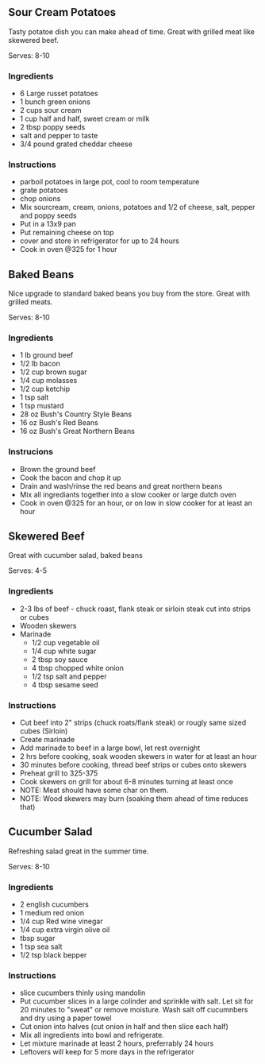 #


## Sour Cream Potatoes

Tasty potatoe dish you can make ahead of time.  Great with grilled meat like skewered beef.  

Serves: 8-10 

### Ingredients

* 6 Large russet potatoes
* 1 bunch green onions
* 2 cups sour cream
* 1 cup half and half, sweet cream or milk
* 2 tbsp poppy seeds
* salt and pepper to taste
* 3/4 pound grated cheddar cheese

### Instructions

- parboil potatoes in large pot, cool to room temperature
- grate potatoes 
- chop onions
- Mix sourcream, cream, onions, potatoes and 1/2 of cheese, salt, pepper and poppy seeds
- Put in a 13x9 pan
- Put remaining cheese on top
- cover and store in refrigerator for up to 24 hours
- Cook in oven @325 for 1 hour

## Baked Beans

Nice upgrade to standard baked beans you buy from the store.  Great with grilled meats.

Serves: 8-10 

### Ingredients

* 1 lb ground beef
* 1/2 lb bacon
* 1/2 cup brown sugar
* 1/4 cup molasses
* 1/2 cup ketchip
* 1 tsp salt
* 1 tsp mustard
* 28 oz Bush's Country Style Beans
* 16 oz Bush's Red Beans
* 16 oz Bush's Great Northern Beans

### Instrucions
- Brown the ground beef
- Cook the bacon and chop it up
- Drain and wash/rinse the red beans and great northern beans
- Mix all ingrediants together into a slow cooker or large dutch oven
- Cook in oven @325 for an hour, or on low in slow cooker for at least an hour

## Skewered Beef

Great with cucumber salad, baked beans

Serves: 4-5

### Ingredients

* 2-3 lbs of beef - chuck roast, flank steak or sirloin steak cut into strips or cubes
* Wooden skewers
* Marinade
  * 1/2 cup vegetable oil
  * 1/4 cup white sugar
  * 2 tbsp soy sauce
  * 4 tbsp chopped white onion
  * 1/2 tsp salt and pepper
  * 4 tbsp sesame seed

### Instructions

* Cut beef into 2" strips (chuck roats/flank steak) or rougly same sized cubes (Sirloin)
* Create marinade 
* Add marinade to beef in a large bowl, let rest overnight
* 2 hrs before cooking, soak wooden skewers in water for at least an hour
* 30 minutes before cooking, thread beef strips or cubes onto skewers
* Preheat grill to 325-375
* Cook skewers on grill for about 6-8 minutes turning at least once
* NOTE: Meat should have some char on them.  
* NOTE: Wood skewers may burn (soaking them ahead of time reduces that) 

## Cucumber Salad

Refreshing salad great in the summer time.

Serves: 8-10

### Ingredients
* 2 english cucumbers
* 1 medium red onion 
* 1/4 cup Red wine vinegar
* 1/4 cup extra virgin olive oil
* tbsp sugar
* 1 tsp sea salt
* 1/2 tsp black bepper

### Instructions
* slice cucumbers thinly using mandolin
* Put cucumber slices in a large colinder and sprinkle with salt.  Let sit for 20 minutes to "sweat" or remove moisture.  Wash salt off cucumnbers and dry using a paper towel
* Cut onion into halves (cut onion in half and then slice each half)
* Mix all ingredients into bowl and refrigerate.  
* Let mixture marinade at least 2 hours, preferrably 24 hours
* Leftovers will keep for 5 more days in the refrigerator
